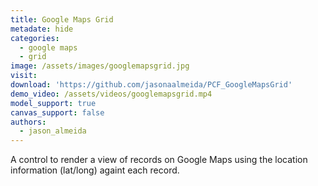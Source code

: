 ```yaml
---
title: Google Maps Grid
metadate: hide
categories:
  - google maps
  - grid
image: /assets/images/googlemapsgrid.jpg
visit:
download: 'https://github.com/jasonaalmeida/PCF_GoogleMapsGrid'
demo_video: /assets/videos/googlemapsgrid.mp4
model_support: true
canvas_support: false
authors:
  - jason_almeida
---
```


A control to render a view of records on Google Maps using the location information (lat/long) againt each record.
